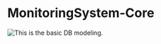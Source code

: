 # MonitoringSystem-Core


![This is the basic DB modeling.](https://i.imgur.com/3kMNlCo.png "This is the db model.")